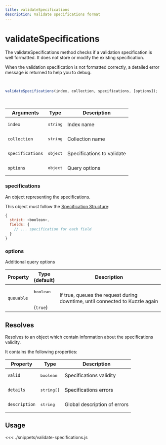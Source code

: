 ```yaml
---
title: validateSpecifications
description: Validate specifications format
---
```


# validateSpecifications

The validateSpecifications method checks if a validation specification is well formatted. It does not store or modify the existing specification.

When the validation specification is not formatted correctly, a detailed error message is returned to help you to debug.

<br/>

```javascript
validateSpecifications(index, collection, specifications, [options]);
```

<br/>

| Arguments        | Type              | Description                |
| ---------------- | ----------------- | -------------------------- |
| `index`          | <pre>string</pre> | Index name                 |
| `collection`     | <pre>string</pre> | Collection name            |
| `specifications` | <pre>object</pre> | Specifications to validate |
| `options`        | <pre>object</pre> | Query options              |

### specifications

An object representing the specifications.

This object must follow the [Specification Structure](/core/1/guide/datavalidation):

```js
{
  strict: <boolean>,
  fields: {
    // ... specification for each field
  }
}
```

### options

Additional query options

| Property   | Type<br/>(default)              | Description                                                                  |
| ---------- | ------------------------------- | ---------------------------------------------------------------------------- |
| `queuable` | <pre>boolean</pre><br/>(`true`) | If true, queues the request during downtime, until connected to Kuzzle again |

## Resolves

Resolves to an object which contain information about the specifications validity.

It contains the following properties:

| Property      | Type                | Description                  |
| ------------- | ------------------- | ---------------------------- |
| `valid`       | <pre>boolean</pre>  | Specifications validity      |
| `details`     | <pre>string[]</pre> | Specifications errors        |
| `description` | <pre>string</pre>   | Global description of errors |

## Usage

<<< ./snippets/validate-specifications.js
